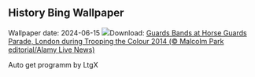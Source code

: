 ## History Bing Wallpaper
Wallpaper date: 2024-06-15
![](https://www.bing.com/th?id=OHR.TroopingTheColourParade_EN-GB1777396736_UHD.jpg&w=1000)Download: [Guards Bands at Horse Guards Parade, London during Trooping the Colour 2014 (© Malcolm Park editorial/Alamy Live News)](https://www.bing.com/th?id=OHR.TroopingTheColourParade_EN-GB1777396736_UHD.jpg)

Auto get programm by LtgX
